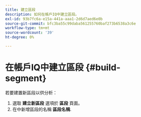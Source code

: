 ```yaml
---
title: 建立區段
description: 如何在帳戶IQ中建立區段。
exl-id: 93b7fc6a-e15a-441a-aaa1-2d6d7aed6e0b
source-git-commit: bfc3ba55c99daba561255760baf273b6538a3c6e
workflow-type: tm+mt
source-wordcount: '39'
ht-degree: 0%

---
```


# 在帳戶IQ中建立區段 {#build-segment}

若要建置新區段以供分析：

1. 選取 **建立新區段** 選項於 **區段** 頁面。
1. 在中新增區段的名稱 **區段名稱**.
